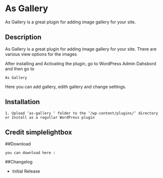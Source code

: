 # As Gallery
As Gallery is a great plugin for adding image gallery for your site.


## Description

As Gallery is a great plugin for adding image gallery for your site. There are various view options for the images

After installing and Activating the plugin, go to WordPress Admin Dahsbord and then go to
```
As Gallery 
```
Here you can add gallery, edith gallery and change settings.

## Installation
```
1. Upload ‘as-gallery ‘ folder to the ‘/wp-content/plugins/’ directory or Install as a regullar WordPress plugin
```
## Credit simplelightbox

##Download

```
you can download here : 
```


##Changelog

* Initial Release

